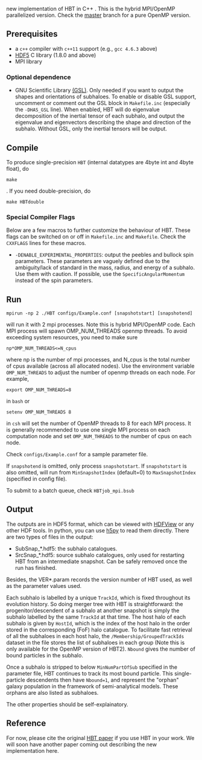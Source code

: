 new implementation of HBT in C++ . This is the hybrid MPI/OpenMP parallelized version. Check the [master](https://github.com/Kambrian/HBT2/tree/master) branch for a pure OpenMP version.

## Prerequisites

- a `c++` compiler with `c++11` support (e.g., `gcc 4.6.3` above)
- [HDF5](https://www.hdfgroup.org/) C library (1.8.0 and above)
- MPI library

### Optional dependence
- GNU Scientific Library [(GSL)](http://www.gnu.org/software/gsl/). 
Only needed if you want to output the shapes and orientations of subhaloes. To enable or disable GSL support, uncomment or comment out the GSL block in `Makefile.inc` (especially the `-DHAS_GSL` line). When enabled, HBT will do eigenvalue decomposition of the inertial tensor of each subhalo, and output the eigenvalue and eigenvectors describing the shape and direction of the subhalo. Without GSL, only the inertial tensors will be output.

## Compile
To produce single-precision `HBT` (internal datatypes are 4byte int and 4byte float), do

	make

. If you need double-precision, do

    make HBTdouble
    
### Special Compiler Flags
Below are a few macros to further customize the behaviour of HBT. These flags can be switched on or off in `Makefile.inc` and `Makefile`. Check the `CXXFLAGS` lines for these macros.
  
- `-DENABLE_EXPERIMENTAL_PROPERTIES`: output the peebles and bullock spin parameters. These parameters are vaguely defined due to the ambiguity/lack of standard in the mass, radius, and energy of a subhalo. Use them with caution. If possible, use the `SpecificAngularMomentum` instead of the spin parameters.

 
## Run

    mpirun -np 2 ./HBT configs/Example.conf [snapshotstart] [snapshotend]

will run it with 2 mpi processes. Note this is hybrid MPI/OpenMP code. Each MPI process will spawn OMP_NUM_THREADS openmp threads. To avoid exceeding system resources, you need to make sure

    np*OMP_NUM_THREADS<=N_cpus

where np is the number of mpi processes, and N_cpus is the total number of cpus available (across all allocated nodes). Use the environment variable `OMP_NUM_THREADS` to adjust the number of openmp threads on each node. For example, 

    export OMP_NUM_THREADS=8 
    
in `bash` or
    
    setenv OMP_NUM_THREADS 8
    
in `csh` will set the number of OpenMP threads to 8 for each MPI process. It is generally recommended to use one single MPI process on each computation node and set `OMP_NUM_THREADS` to the number of cpus on each node.

Check `configs/Example.conf` for a sample parameter file.

If `snapshotend` is omitted, only process `snapshotstart`. If `snapshotstart` is also omitted, will run from `MinSnapshotIndex` (default=0) to `MaxSnapshotIndex` (specified in config file).

To submit to a batch queue, check `HBTjob_mpi.bsub`

## Output
The outputs are in HDF5 format, which can be viewed with [HDFView](https://www.hdfgroup.org/products/java/hdfview/index.html) or any other HDF tools. In python, you can use [h5py](https://pypi.python.org/pypi/h5py) to read them directly. There are two types of files in the output:
  
- SubSnap_*.hdf5: the subhalo catalogues.
- SrcSnap_*.hdf5: source subhalo catalogues, only used for restarting HBT from an intermediate snapshot. Can be safely removed once the run has finished.

Besides, the VER*.param records the version number of HBT used, as well as the parameter values used.

Each subhalo is labelled by a unique `TrackId`, which is fixed throughout its evolution history. So doing merger tree with HBT is straightforward: the progenitor/descendent of a subhalo at another snapshot is simply the subhalo labelled by the same `TrackId` at that time. The host halo of each subhalo is given by `HostId`, which is the index of the host halo in the order stored in the corresponding (FoF) halo catalogue. To facilitate fast retrieval of all the subhaloes in each host halo, the `/Membership/GroupedTrackIds` dataset in the file stores the list of subhaloes in each group (Note this is only available for the OpenMP version of HBT2). `Nbound` gives the number of bound particles in the subhalo. 

Once a subhalo is stripped to below `MinNumPartOfSub` specified in the parameter file, HBT continues to track its most bound particle. This single-particle descendents then have `Nbound=1`, and represent the "orphan" galaxy population in the framework of semi-analytical models. These orphans are also listed as subhaloes.

The other properties should be self-explainatory.

## Reference
For now, please cite the original [HBT paper](http://adsabs.harvard.edu/abs/2012MNRAS.427.2437H) if you use HBT in your work. We will soon have another paper coming out describing the new implementation here.
